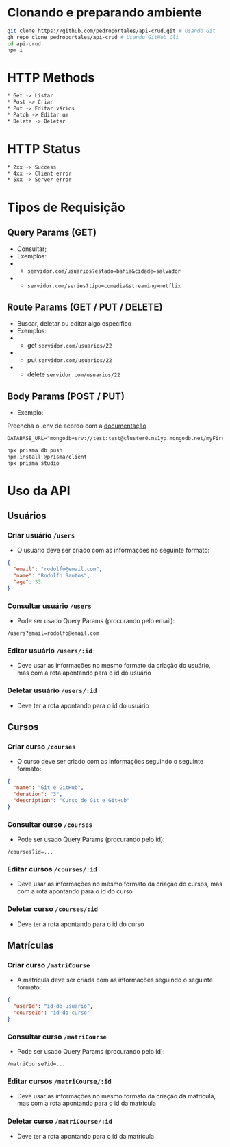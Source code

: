 # Clonando e preparando ambiente

```sh
git clone https://github.com/pedroportales/api-crud.git # Usando Git
gh repo clone pedroportales/api-crud # Usando GitHub Cli
cd api-crud
npm i
```

# HTTP Methods
```txt
* Get -> Listar
* Post -> Criar
* Put -> Editar vários
* Patch -> Editar um
* Delete -> Deletar
```

# HTTP Status
```txt
* 2xx -> Success
* 4xx -> Client error
* 5xx -> Server error
```

# Tipos de Requisição

## Query Params (GET)
* Consultar;
* Exemplos:
* * `servidor.com/usuarios?estado=bahia&cidade=salvador`
* * `servidor.com/series?tipo=comedia&streaming=netflix`

## Route Params (GET / PUT / DELETE)
* Buscar, deletar ou editar algo específico
* Exemplos:
* * get `servidor.com/usuarios/22`
* * put `servidor.com/usuarios/22`
* * delete `servidor.com/usuarios/22`

## Body Params (POST / PUT)
* Exemplo:



Preencha o .env de acordo com a [documentação](https://www.prisma.io/docs/getting-started/setup-prisma/start-from-scratch/mongodb-node-mongodb)
```.env
DATABASE_URL="mongodb+srv://test:test@cluster0.ns1yp.mongodb.net/myFirstDatabase
```

```sh
npx prisma db push
npm install @prisma/client
npx prisma studio
```

# Uso da API
## Usuários
### Criar usuário `/users`
- O usuário deve ser criado com as informações no seguinte formato:
```json
{
  "email": "rodolfo@email.com",
  "name": "Rodolfo Santos",
  "age": 33
}
```

### Consultar usuário `/users`
- Pode ser usado Query Params (procurando pelo email):
```
/users?email=rodolfo@email.com
```

### Editar usuário `/users/:id`
- Deve usar as informações no mesmo formato da criação do usuário, mas com a rota apontando para o id do usuário

### Deletar usuário `/users/:id`
- Deve ter a rota apontando para o id do usuário

## Cursos
### Criar curso `/courses`
- O curso deve ser criado com as informações seguindo o seguinte formato:
```json
{
  "name": "Git e GitHub",
  "duration": "3",
  "description": "Curso de Git e GitHub"
}
```

### Consultar curso `/courses`
- Pode ser usado Query Params (procurando pelo id):
```
/courses?id=...
```

### Editar cursos `/courses/:id`
- Deve usar as informações no mesmo formato da criação do cursos, mas com a rota apontando para o id do curso

### Deletar curso `/courses/:id`
- Deve ter a rota apontando para o id do curso

## Matrículas
### Criar curso `/matriCourse`
- A matrícula deve ser criada com as informações seguindo o seguinte formato:
```json
{
  "userId": "id-do-usuario",
  "courseId": "id-do-curso"
}
```

### Consultar curso `/matriCourse`
- Pode ser usado Query Params (procurando pelo id):
```
/matriCourse?id=...
```

### Editar cursos `/matriCourse/:id`
- Deve usar as informações no mesmo formato da criação da matrícula, mas com a rota apontando para o id da matrícula

### Deletar curso `/matriCourse/:id`
- Deve ter a rota apontando para o id da matrícula
